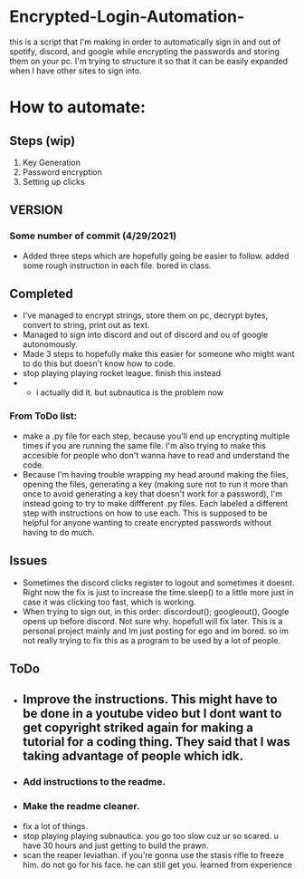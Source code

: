 # Encrypted-Login-Automation-
this is a script that I'm making in order to automatically sign in and out of spotify, discord, and google while encrypting the passwords and storing them on your pc. I'm trying to structure it so that it can be easily expanded when I have other sites to sign into.  
# How to automate:
## Steps (wip)
1) Key Generation
3) Password encryption
4) Setting up clicks
## VERSION
### Some number of commit (4/29/2021)
- Added three steps which are hopefully going be easier to follow. added some rough instruction in each file. bored in class.
## Completed
- I've managed to encrypt strings, store them on pc, decrypt bytes, convert to string, print out as text. 
- Managed to sign into discord and out of discord and ou of google autonomously. 
- Made 3 steps to hopefully make this easier for someone who might want to do this but doesn't know how to code.
- stop playing playing rocket league. finish this instead 
- - i actually did it. but subnautica is the problem now
### From ToDo list:
- make a .py file for each step, because you'll end up encrypting multiple times if you are running the same file. I'm also trying to make this accesible for people who don't wanna have to read and understand the code.
-  Because I'm having trouble wrapping my head around making the files, opening the files, generating a key (making sure not to run it more than once to avoid generating a key that doesn't work for a password), I'm instead going to try to make diffferent .py files. Each labeled a different step with instructions on how to use each. This is supposed to be helpful for anyone wanting to create encrypted passwords without having to do much.


## Issues
- Sometimes the discord clicks register to logout and sometimes it doesnt. Right now the fix is just to increase the time.sleep() to a little more just in case it was clicking too fast, which is working.
- When trying to sign out, in this order: discordout(); googleout(), Google opens up before discord. Not sure why. hopefull will fix later. This is a personal project mainly and Im just posting for ego and im bored. so im not really trying to fix this as a program to be used by a lot of people.
## ToDo
- ## Improve the instructions. This might have to be done in a youtube video but I dont want to get copyright striked again for making a tutorial for a coding thing. They said that I was taking advantage of people which idk. 
- ### Add instructions to the readme.
- ### Make the readme cleaner.
- fix a lot of things. 
- stop playing playing subnautica. you go too slow cuz ur so scared. u have 30 hours and just getting to build the prawn. 
- scan the reaper leviathan. if you're gonna use the stasis rifle to freeze him. do not go for his face. he can still get you. learned from experience 
